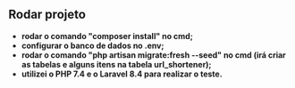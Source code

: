 ## Rodar projeto

- **rodar o comando "composer install" no cmd;**
- **configurar o banco de dados no .env;**
- **rodar o comando "php artisan migrate:fresh --seed" no cmd (irá criar as tabelas e alguns itens na tabela url_shortener);**
- **utilizei o PHP 7.4 e o Laravel 8.4 para realizar o teste.**

